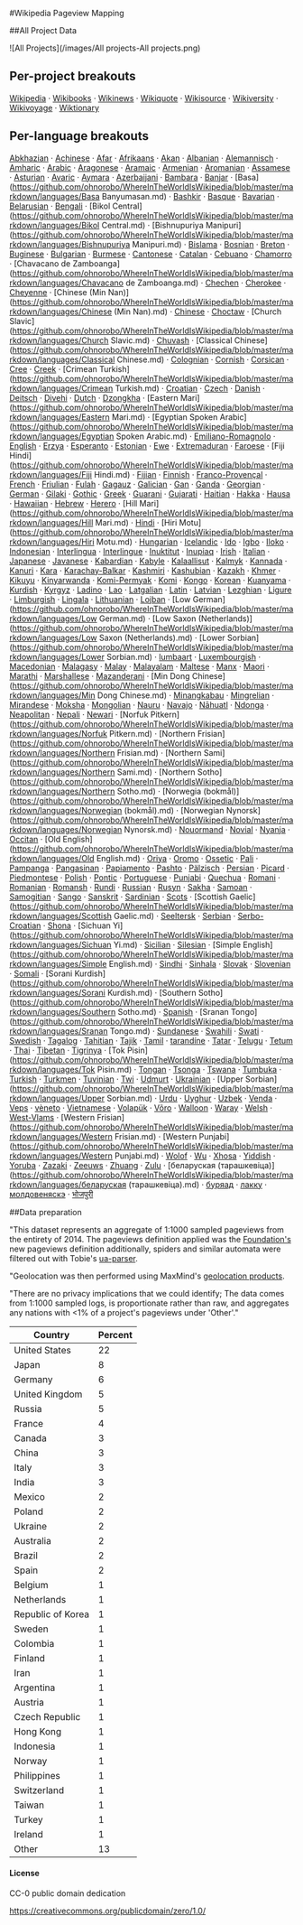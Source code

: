 

#Wikipedia Pageview Mapping


##All Project Data

![All Projects](/images/All projects-All projects.png)



## Per-project breakouts

[Wikipedia](https://github.com/ohnorobo/WhereInTheWorldIsWikipedia/blob/master/markdown/projects/wikipedia.md)
· [Wikibooks](https://github.com/ohnorobo/WhereInTheWorldIsWikipedia/blob/master/markdown/projects/wikibooks.md)
· [Wikinews](https://github.com/ohnorobo/WhereInTheWorldIsWikipedia/blob/master/markdown/projects/wikinews.md)
· [Wikiquote](https://github.com/ohnorobo/WhereInTheWorldIsWikipedia/blob/master/markdown/projects/wikiquote.md)
· [Wikisource](https://github.com/ohnorobo/WhereInTheWorldIsWikipedia/blob/master/markdown/projects/wikisource.md)
· [Wikiversity](https://github.com/ohnorobo/WhereInTheWorldIsWikipedia/blob/master/markdown/projects/wikiversity.md)
· [Wikivoyage](https://github.com/ohnorobo/WhereInTheWorldIsWikipedia/blob/master/markdown/projects/wikivoyage.md)
· [Wiktionary](https://github.com/ohnorobo/WhereInTheWorldIsWikipedia/blob/master/markdown/projects/wiktionary.md)

## Per-language breakouts

[Abkhazian](https://github.com/ohnorobo/WhereInTheWorldIsWikipedia/blob/master/markdown/languages/Abkhazian.md)
· [Achinese](https://github.com/ohnorobo/WhereInTheWorldIsWikipedia/blob/master/markdown/languages/Achinese.md)
· [Afar](https://github.com/ohnorobo/WhereInTheWorldIsWikipedia/blob/master/markdown/languages/Afar.md)
· [Afrikaans](https://github.com/ohnorobo/WhereInTheWorldIsWikipedia/blob/master/markdown/languages/Afrikaans.md)
· [Akan](https://github.com/ohnorobo/WhereInTheWorldIsWikipedia/blob/master/markdown/languages/Akan.md)
· [Albanian](https://github.com/ohnorobo/WhereInTheWorldIsWikipedia/blob/master/markdown/languages/Albanian.md)
· [Alemannisch](https://github.com/ohnorobo/WhereInTheWorldIsWikipedia/blob/master/markdown/languages/Alemannisch.md)
· [Amharic](https://github.com/ohnorobo/WhereInTheWorldIsWikipedia/blob/master/markdown/languages/Amharic.md)
· [Arabic](https://github.com/ohnorobo/WhereInTheWorldIsWikipedia/blob/master/markdown/languages/Arabic.md)
· [Aragonese](https://github.com/ohnorobo/WhereInTheWorldIsWikipedia/blob/master/markdown/languages/Aragonese.md)
· [Aramaic](https://github.com/ohnorobo/WhereInTheWorldIsWikipedia/blob/master/markdown/languages/Aramaic.md)
· [Armenian](https://github.com/ohnorobo/WhereInTheWorldIsWikipedia/blob/master/markdown/languages/Armenian.md)
· [Aromanian](https://github.com/ohnorobo/WhereInTheWorldIsWikipedia/blob/master/markdown/languages/Aromanian.md)
· [Assamese](https://github.com/ohnorobo/WhereInTheWorldIsWikipedia/blob/master/markdown/languages/Assamese.md)
· [Asturian](https://github.com/ohnorobo/WhereInTheWorldIsWikipedia/blob/master/markdown/languages/Asturian.md)
· [Avaric](https://github.com/ohnorobo/WhereInTheWorldIsWikipedia/blob/master/markdown/languages/Avaric.md)
· [Aymara](https://github.com/ohnorobo/WhereInTheWorldIsWikipedia/blob/master/markdown/languages/Aymara.md)
· [Azerbaijani](https://github.com/ohnorobo/WhereInTheWorldIsWikipedia/blob/master/markdown/languages/Azerbaijani.md)
· [Bambara](https://github.com/ohnorobo/WhereInTheWorldIsWikipedia/blob/master/markdown/languages/Bambara.md)
· [Banjar](https://github.com/ohnorobo/WhereInTheWorldIsWikipedia/blob/master/markdown/languages/Banjar.md)
· [Basa](https://github.com/ohnorobo/WhereInTheWorldIsWikipedia/blob/master/markdown/languages/Basa Banyumasan.md)
· [Bashkir](https://github.com/ohnorobo/WhereInTheWorldIsWikipedia/blob/master/markdown/languages/Bashkir.md)
· [Basque](https://github.com/ohnorobo/WhereInTheWorldIsWikipedia/blob/master/markdown/languages/Basque.md)
· [Bavarian](https://github.com/ohnorobo/WhereInTheWorldIsWikipedia/blob/master/markdown/languages/Bavarian.md)
· [Belarusian](https://github.com/ohnorobo/WhereInTheWorldIsWikipedia/blob/master/markdown/languages/Belarusian.md)
· [Bengali](https://github.com/ohnorobo/WhereInTheWorldIsWikipedia/blob/master/markdown/languages/Bengali.md)
· [Bikol Central](https://github.com/ohnorobo/WhereInTheWorldIsWikipedia/blob/master/markdown/languages/Bikol Central.md)
· [Bishnupuriya Manipuri](https://github.com/ohnorobo/WhereInTheWorldIsWikipedia/blob/master/markdown/languages/Bishnupuriya Manipuri.md)
· [Bislama](https://github.com/ohnorobo/WhereInTheWorldIsWikipedia/blob/master/markdown/languages/Bislama.md)
· [Bosnian](https://github.com/ohnorobo/WhereInTheWorldIsWikipedia/blob/master/markdown/languages/Bosnian.md)
· [Breton](https://github.com/ohnorobo/WhereInTheWorldIsWikipedia/blob/master/markdown/languages/Breton.md)
· [Buginese](https://github.com/ohnorobo/WhereInTheWorldIsWikipedia/blob/master/markdown/languages/Buginese.md)
· [Bulgarian](https://github.com/ohnorobo/WhereInTheWorldIsWikipedia/blob/master/markdown/languages/Bulgarian.md)
· [Burmese](https://github.com/ohnorobo/WhereInTheWorldIsWikipedia/blob/master/markdown/languages/Burmese.md)
· [Cantonese](https://github.com/ohnorobo/WhereInTheWorldIsWikipedia/blob/master/markdown/languages/Cantonese.md)
· [Catalan](https://github.com/ohnorobo/WhereInTheWorldIsWikipedia/blob/master/markdown/languages/Catalan.md)
· [Cebuano](https://github.com/ohnorobo/WhereInTheWorldIsWikipedia/blob/master/markdown/languages/Cebuano.md)
· [Chamorro](https://github.com/ohnorobo/WhereInTheWorldIsWikipedia/blob/master/markdown/languages/Chamorro.md)
· [Chavacano de Zamboanga](https://github.com/ohnorobo/WhereInTheWorldIsWikipedia/blob/master/markdown/languages/Chavacano de Zamboanga.md)
· [Chechen](https://github.com/ohnorobo/WhereInTheWorldIsWikipedia/blob/master/markdown/languages/Chechen.md)
· [Cherokee](https://github.com/ohnorobo/WhereInTheWorldIsWikipedia/blob/master/markdown/languages/Cherokee.md)
· [Cheyenne](https://github.com/ohnorobo/WhereInTheWorldIsWikipedia/blob/master/markdown/languages/Cheyenne.md)
· [Chinese (Min Nan)](https://github.com/ohnorobo/WhereInTheWorldIsWikipedia/blob/master/markdown/languages/Chinese (Min Nan).md)
· [Chinese](https://github.com/ohnorobo/WhereInTheWorldIsWikipedia/blob/master/markdown/languages/Chinese.md)
· [Choctaw](https://github.com/ohnorobo/WhereInTheWorldIsWikipedia/blob/master/markdown/languages/Choctaw.md)
· [Church Slavic](https://github.com/ohnorobo/WhereInTheWorldIsWikipedia/blob/master/markdown/languages/Church Slavic.md)
· [Chuvash](https://github.com/ohnorobo/WhereInTheWorldIsWikipedia/blob/master/markdown/languages/Chuvash.md)
· [Classical Chinese](https://github.com/ohnorobo/WhereInTheWorldIsWikipedia/blob/master/markdown/languages/Classical Chinese.md)
· [Colognian](https://github.com/ohnorobo/WhereInTheWorldIsWikipedia/blob/master/markdown/languages/Colognian.md)
· [Cornish](https://github.com/ohnorobo/WhereInTheWorldIsWikipedia/blob/master/markdown/languages/Cornish.md)
· [Corsican](https://github.com/ohnorobo/WhereInTheWorldIsWikipedia/blob/master/markdown/languages/Corsican.md)
· [Cree](https://github.com/ohnorobo/WhereInTheWorldIsWikipedia/blob/master/markdown/languages/Cree.md)
· [Creek](https://github.com/ohnorobo/WhereInTheWorldIsWikipedia/blob/master/markdown/languages/Creek.md)
· [Crimean Turkish](https://github.com/ohnorobo/WhereInTheWorldIsWikipedia/blob/master/markdown/languages/Crimean Turkish.md)
· [Croatian](https://github.com/ohnorobo/WhereInTheWorldIsWikipedia/blob/master/markdown/languages/Croatian.md)
· [Czech](https://github.com/ohnorobo/WhereInTheWorldIsWikipedia/blob/master/markdown/languages/Czech.md)
· [Danish](https://github.com/ohnorobo/WhereInTheWorldIsWikipedia/blob/master/markdown/languages/Danish.md)
· [Deitsch](https://github.com/ohnorobo/WhereInTheWorldIsWikipedia/blob/master/markdown/languages/Deitsch.md)
· [Divehi](https://github.com/ohnorobo/WhereInTheWorldIsWikipedia/blob/master/markdown/languages/Divehi.md)
· [Dutch](https://github.com/ohnorobo/WhereInTheWorldIsWikipedia/blob/master/markdown/languages/Dutch.md)
· [Dzongkha](https://github.com/ohnorobo/WhereInTheWorldIsWikipedia/blob/master/markdown/languages/Dzongkha.md)
· [Eastern Mari](https://github.com/ohnorobo/WhereInTheWorldIsWikipedia/blob/master/markdown/languages/Eastern Mari.md)
· [Egyptian Spoken Arabic](https://github.com/ohnorobo/WhereInTheWorldIsWikipedia/blob/master/markdown/languages/Egyptian Spoken Arabic.md)
· [Emiliano-Romagnolo](https://github.com/ohnorobo/WhereInTheWorldIsWikipedia/blob/master/markdown/languages/Emiliano-Romagnolo.md)
· [English](https://github.com/ohnorobo/WhereInTheWorldIsWikipedia/blob/master/markdown/languages/English.md)
· [Erzya](https://github.com/ohnorobo/WhereInTheWorldIsWikipedia/blob/master/markdown/languages/Erzya.md)
· [Esperanto](https://github.com/ohnorobo/WhereInTheWorldIsWikipedia/blob/master/markdown/languages/Esperanto.md)
· [Estonian](https://github.com/ohnorobo/WhereInTheWorldIsWikipedia/blob/master/markdown/languages/Estonian.md)
· [Ewe](https://github.com/ohnorobo/WhereInTheWorldIsWikipedia/blob/master/markdown/languages/Ewe.md)
· [Extremaduran](https://github.com/ohnorobo/WhereInTheWorldIsWikipedia/blob/master/markdown/languages/Extremaduran.md)
· [Faroese](https://github.com/ohnorobo/WhereInTheWorldIsWikipedia/blob/master/markdown/languages/Faroese.md)
· [Fiji Hindi](https://github.com/ohnorobo/WhereInTheWorldIsWikipedia/blob/master/markdown/languages/Fiji Hindi.md)
· [Fijian](https://github.com/ohnorobo/WhereInTheWorldIsWikipedia/blob/master/markdown/languages/Fijian.md)
· [Finnish](https://github.com/ohnorobo/WhereInTheWorldIsWikipedia/blob/master/markdown/languages/Finnish.md)
· [Franco-Provençal](https://github.com/ohnorobo/WhereInTheWorldIsWikipedia/blob/master/markdown/languages/Franco-Provençal.md)
· [French](https://github.com/ohnorobo/WhereInTheWorldIsWikipedia/blob/master/markdown/languages/French.md)
· [Friulian](https://github.com/ohnorobo/WhereInTheWorldIsWikipedia/blob/master/markdown/languages/Friulian.md)
· [Fulah](https://github.com/ohnorobo/WhereInTheWorldIsWikipedia/blob/master/markdown/languages/Fulah.md)
· [Gagauz](https://github.com/ohnorobo/WhereInTheWorldIsWikipedia/blob/master/markdown/languages/Gagauz.md)
· [Galician](https://github.com/ohnorobo/WhereInTheWorldIsWikipedia/blob/master/markdown/languages/Galician.md)
· [Gan](https://github.com/ohnorobo/WhereInTheWorldIsWikipedia/blob/master/markdown/languages/Gan.md)
· [Ganda](https://github.com/ohnorobo/WhereInTheWorldIsWikipedia/blob/master/markdown/languages/Ganda.md)
· [Georgian](https://github.com/ohnorobo/WhereInTheWorldIsWikipedia/blob/master/markdown/languages/Georgian.md)
· [German](https://github.com/ohnorobo/WhereInTheWorldIsWikipedia/blob/master/markdown/languages/German.md)
· [Gilaki](https://github.com/ohnorobo/WhereInTheWorldIsWikipedia/blob/master/markdown/languages/Gilaki.md)
· [Gothic](https://github.com/ohnorobo/WhereInTheWorldIsWikipedia/blob/master/markdown/languages/Gothic.md)
· [Greek](https://github.com/ohnorobo/WhereInTheWorldIsWikipedia/blob/master/markdown/languages/Greek.md)
· [Guarani](https://github.com/ohnorobo/WhereInTheWorldIsWikipedia/blob/master/markdown/languages/Guarani.md)
· [Gujarati](https://github.com/ohnorobo/WhereInTheWorldIsWikipedia/blob/master/markdown/languages/Gujarati.md)
· [Haitian](https://github.com/ohnorobo/WhereInTheWorldIsWikipedia/blob/master/markdown/languages/Haitian.md)
· [Hakka](https://github.com/ohnorobo/WhereInTheWorldIsWikipedia/blob/master/markdown/languages/Hakka.md)
· [Hausa](https://github.com/ohnorobo/WhereInTheWorldIsWikipedia/blob/master/markdown/languages/Hausa.md)
· [Hawaiian](https://github.com/ohnorobo/WhereInTheWorldIsWikipedia/blob/master/markdown/languages/Hawaiian.md)
· [Hebrew](https://github.com/ohnorobo/WhereInTheWorldIsWikipedia/blob/master/markdown/languages/Hebrew.md)
· [Herero](https://github.com/ohnorobo/WhereInTheWorldIsWikipedia/blob/master/markdown/languages/Herero.md)
· [Hill Mari](https://github.com/ohnorobo/WhereInTheWorldIsWikipedia/blob/master/markdown/languages/Hill Mari.md)
· [Hindi](https://github.com/ohnorobo/WhereInTheWorldIsWikipedia/blob/master/markdown/languages/Hindi.md)
· [Hiri Motu](https://github.com/ohnorobo/WhereInTheWorldIsWikipedia/blob/master/markdown/languages/Hiri Motu.md)
· [Hungarian](https://github.com/ohnorobo/WhereInTheWorldIsWikipedia/blob/master/markdown/languages/Hungarian.md)
· [Icelandic](https://github.com/ohnorobo/WhereInTheWorldIsWikipedia/blob/master/markdown/languages/Icelandic.md)
· [Ido](https://github.com/ohnorobo/WhereInTheWorldIsWikipedia/blob/master/markdown/languages/Ido.md)
· [Igbo](https://github.com/ohnorobo/WhereInTheWorldIsWikipedia/blob/master/markdown/languages/Igbo.md)
· [Iloko](https://github.com/ohnorobo/WhereInTheWorldIsWikipedia/blob/master/markdown/languages/Iloko.md)
· [Indonesian](https://github.com/ohnorobo/WhereInTheWorldIsWikipedia/blob/master/markdown/languages/Indonesian.md)
· [Interlingua](https://github.com/ohnorobo/WhereInTheWorldIsWikipedia/blob/master/markdown/languages/Interlingua.md)
· [Interlingue](https://github.com/ohnorobo/WhereInTheWorldIsWikipedia/blob/master/markdown/languages/Interlingue.md)
· [Inuktitut](https://github.com/ohnorobo/WhereInTheWorldIsWikipedia/blob/master/markdown/languages/Inuktitut.md)
· [Inupiaq](https://github.com/ohnorobo/WhereInTheWorldIsWikipedia/blob/master/markdown/languages/Inupiaq.md)
· [Irish](https://github.com/ohnorobo/WhereInTheWorldIsWikipedia/blob/master/markdown/languages/Irish.md)
· [Italian](https://github.com/ohnorobo/WhereInTheWorldIsWikipedia/blob/master/markdown/languages/Italian.md)
· [Japanese](https://github.com/ohnorobo/WhereInTheWorldIsWikipedia/blob/master/markdown/languages/Japanese.md)
· [Javanese](https://github.com/ohnorobo/WhereInTheWorldIsWikipedia/blob/master/markdown/languages/Javanese.md)
· [Kabardian](https://github.com/ohnorobo/WhereInTheWorldIsWikipedia/blob/master/markdown/languages/Kabardian.md)
· [Kabyle](https://github.com/ohnorobo/WhereInTheWorldIsWikipedia/blob/master/markdown/languages/Kabyle.md)
· [Kalaallisut](https://github.com/ohnorobo/WhereInTheWorldIsWikipedia/blob/master/markdown/languages/Kalaallisut.md)
· [Kalmyk](https://github.com/ohnorobo/WhereInTheWorldIsWikipedia/blob/master/markdown/languages/Kalmyk.md)
· [Kannada](https://github.com/ohnorobo/WhereInTheWorldIsWikipedia/blob/master/markdown/languages/Kannada.md)
· [Kanuri](https://github.com/ohnorobo/WhereInTheWorldIsWikipedia/blob/master/markdown/languages/Kanuri.md)
· [Kara](https://github.com/ohnorobo/WhereInTheWorldIsWikipedia/blob/master/markdown/languages/Kara-Kalpak.md)
· [Karachay-Balkar](https://github.com/ohnorobo/WhereInTheWorldIsWikipedia/blob/master/markdown/languages/Karachay-Balkar.md)
· [Kashmiri](https://github.com/ohnorobo/WhereInTheWorldIsWikipedia/blob/master/markdown/languages/Kashmiri.md)
· [Kashubian](https://github.com/ohnorobo/WhereInTheWorldIsWikipedia/blob/master/markdown/languages/Kashubian.md)
· [Kazakh](https://github.com/ohnorobo/WhereInTheWorldIsWikipedia/blob/master/markdown/languages/Kazakh.md)
· [Khmer](https://github.com/ohnorobo/WhereInTheWorldIsWikipedia/blob/master/markdown/languages/Khmer.md)
· [Kikuyu](https://github.com/ohnorobo/WhereInTheWorldIsWikipedia/blob/master/markdown/languages/Kikuyu.md)
· [Kinyarwanda](https://github.com/ohnorobo/WhereInTheWorldIsWikipedia/blob/master/markdown/languages/Kinyarwanda.md)
· [Komi-Permyak](https://github.com/ohnorobo/WhereInTheWorldIsWikipedia/blob/master/markdown/languages/Komi-Permyak.md)
· [Komi](https://github.com/ohnorobo/WhereInTheWorldIsWikipedia/blob/master/markdown/languages/Komi.md)
· [Kongo](https://github.com/ohnorobo/WhereInTheWorldIsWikipedia/blob/master/markdown/languages/Kongo.md)
· [Korean](https://github.com/ohnorobo/WhereInTheWorldIsWikipedia/blob/master/markdown/languages/Korean.md)
· [Kuanyama](https://github.com/ohnorobo/WhereInTheWorldIsWikipedia/blob/master/markdown/languages/Kuanyama.md)
· [Kurdish](https://github.com/ohnorobo/WhereInTheWorldIsWikipedia/blob/master/markdown/languages/Kurdish.md)
· [Kyrgyz](https://github.com/ohnorobo/WhereInTheWorldIsWikipedia/blob/master/markdown/languages/Kyrgyz.md)
· [Ladino](https://github.com/ohnorobo/WhereInTheWorldIsWikipedia/blob/master/markdown/languages/Ladino.md)
· [Lao](https://github.com/ohnorobo/WhereInTheWorldIsWikipedia/blob/master/markdown/languages/Lao.md)
· [Latgalian](https://github.com/ohnorobo/WhereInTheWorldIsWikipedia/blob/master/markdown/languages/Latgalian.md)
· [Latin](https://github.com/ohnorobo/WhereInTheWorldIsWikipedia/blob/master/markdown/languages/Latin.md)
· [Latvian](https://github.com/ohnorobo/WhereInTheWorldIsWikipedia/blob/master/markdown/languages/Latvian.md)
· [Lezghian](https://github.com/ohnorobo/WhereInTheWorldIsWikipedia/blob/master/markdown/languages/Lezghian.md)
· [Ligure](https://github.com/ohnorobo/WhereInTheWorldIsWikipedia/blob/master/markdown/languages/Ligure.md)
· [Limburgish](https://github.com/ohnorobo/WhereInTheWorldIsWikipedia/blob/master/markdown/languages/Limburgish.md)
· [Lingala](https://github.com/ohnorobo/WhereInTheWorldIsWikipedia/blob/master/markdown/languages/Lingala.md)
· [Lithuanian](https://github.com/ohnorobo/WhereInTheWorldIsWikipedia/blob/master/markdown/languages/Lithuanian.md)
· [Lojban](https://github.com/ohnorobo/WhereInTheWorldIsWikipedia/blob/master/markdown/languages/Lojban.md)
· [Low German](https://github.com/ohnorobo/WhereInTheWorldIsWikipedia/blob/master/markdown/languages/Low German.md)
· [Low Saxon (Netherlands)](https://github.com/ohnorobo/WhereInTheWorldIsWikipedia/blob/master/markdown/languages/Low Saxon (Netherlands).md)
· [Lower Sorbian](https://github.com/ohnorobo/WhereInTheWorldIsWikipedia/blob/master/markdown/languages/Lower Sorbian.md)
· [lumbaart](https://github.com/ohnorobo/WhereInTheWorldIsWikipedia/blob/master/markdown/languages/lumbaart.md)
· [Luxembourgish](https://github.com/ohnorobo/WhereInTheWorldIsWikipedia/blob/master/markdown/languages/Luxembourgish.md)
· [Macedonian](https://github.com/ohnorobo/WhereInTheWorldIsWikipedia/blob/master/markdown/languages/Macedonian.md)
· [Malagasy](https://github.com/ohnorobo/WhereInTheWorldIsWikipedia/blob/master/markdown/languages/Malagasy.md)
· [Malay](https://github.com/ohnorobo/WhereInTheWorldIsWikipedia/blob/master/markdown/languages/Malay.md)
· [Malayalam](https://github.com/ohnorobo/WhereInTheWorldIsWikipedia/blob/master/markdown/languages/Malayalam.md)
· [Maltese](https://github.com/ohnorobo/WhereInTheWorldIsWikipedia/blob/master/markdown/languages/Maltese.md)
· [Manx](https://github.com/ohnorobo/WhereInTheWorldIsWikipedia/blob/master/markdown/languages/Manx.md)
· [Maori](https://github.com/ohnorobo/WhereInTheWorldIsWikipedia/blob/master/markdown/languages/Maori.md)
· [Marathi](https://github.com/ohnorobo/WhereInTheWorldIsWikipedia/blob/master/markdown/languages/Marathi.md)
· [Marshallese](https://github.com/ohnorobo/WhereInTheWorldIsWikipedia/blob/master/markdown/languages/Marshallese.md)
· [Mazanderani](https://github.com/ohnorobo/WhereInTheWorldIsWikipedia/blob/master/markdown/languages/Mazanderani.md)
· [Min Dong Chinese](https://github.com/ohnorobo/WhereInTheWorldIsWikipedia/blob/master/markdown/languages/Min Dong Chinese.md)
· [Minangkabau](https://github.com/ohnorobo/WhereInTheWorldIsWikipedia/blob/master/markdown/languages/Minangkabau.md)
· [Mingrelian](https://github.com/ohnorobo/WhereInTheWorldIsWikipedia/blob/master/markdown/languages/Mingrelian.md)
· [Mirandese](https://github.com/ohnorobo/WhereInTheWorldIsWikipedia/blob/master/markdown/languages/Mirandese.md)
· [Moksha](https://github.com/ohnorobo/WhereInTheWorldIsWikipedia/blob/master/markdown/languages/Moksha.md)
· [Mongolian](https://github.com/ohnorobo/WhereInTheWorldIsWikipedia/blob/master/markdown/languages/Mongolian.md)
· [Nauru](https://github.com/ohnorobo/WhereInTheWorldIsWikipedia/blob/master/markdown/languages/Nauru.md)
· [Navajo](https://github.com/ohnorobo/WhereInTheWorldIsWikipedia/blob/master/markdown/languages/Navajo.md)
· [Nāhuatl](https://github.com/ohnorobo/WhereInTheWorldIsWikipedia/blob/master/markdown/languages/Nāhuatl.md)
· [Ndonga](https://github.com/ohnorobo/WhereInTheWorldIsWikipedia/blob/master/markdown/languages/Ndonga.md)
· [Neapolitan](https://github.com/ohnorobo/WhereInTheWorldIsWikipedia/blob/master/markdown/languages/Neapolitan.md)
· [Nepali](https://github.com/ohnorobo/WhereInTheWorldIsWikipedia/blob/master/markdown/languages/Nepali.md)
· [Newari](https://github.com/ohnorobo/WhereInTheWorldIsWikipedia/blob/master/markdown/languages/Newari.md)
· [Norfuk Pitkern](https://github.com/ohnorobo/WhereInTheWorldIsWikipedia/blob/master/markdown/languages/Norfuk Pitkern.md)
· [Northern Frisian](https://github.com/ohnorobo/WhereInTheWorldIsWikipedia/blob/master/markdown/languages/Northern Frisian.md)
· [Northern Sami](https://github.com/ohnorobo/WhereInTheWorldIsWikipedia/blob/master/markdown/languages/Northern Sami.md)
· [Northern Sotho](https://github.com/ohnorobo/WhereInTheWorldIsWikipedia/blob/master/markdown/languages/Northern Sotho.md)
· [Norwegia (bokmål)](https://github.com/ohnorobo/WhereInTheWorldIsWikipedia/blob/master/markdown/languages/Norwegian (bokmål).md)
· [Norwegian Nynorsk](https://github.com/ohnorobo/WhereInTheWorldIsWikipedia/blob/master/markdown/languages/Norwegian Nynorsk.md)
· [Nouormand](https://github.com/ohnorobo/WhereInTheWorldIsWikipedia/blob/master/markdown/languages/Nouormand.md)
· [Novial](https://github.com/ohnorobo/WhereInTheWorldIsWikipedia/blob/master/markdown/languages/Novial.md)
· [Nyanja](https://github.com/ohnorobo/WhereInTheWorldIsWikipedia/blob/master/markdown/languages/Nyanja.md)
· [Occitan](https://github.com/ohnorobo/WhereInTheWorldIsWikipedia/blob/master/markdown/languages/Occitan.md)
· [Old English](https://github.com/ohnorobo/WhereInTheWorldIsWikipedia/blob/master/markdown/languages/Old English.md)
· [Oriya](https://github.com/ohnorobo/WhereInTheWorldIsWikipedia/blob/master/markdown/languages/Oriya.md)
· [Oromo](https://github.com/ohnorobo/WhereInTheWorldIsWikipedia/blob/master/markdown/languages/Oromo.md)
· [Ossetic](https://github.com/ohnorobo/WhereInTheWorldIsWikipedia/blob/master/markdown/languages/Ossetic.md)
· [Pali](https://github.com/ohnorobo/WhereInTheWorldIsWikipedia/blob/master/markdown/languages/Pali.md)
· [Pampanga](https://github.com/ohnorobo/WhereInTheWorldIsWikipedia/blob/master/markdown/languages/Pampanga.md)
· [Pangasinan](https://github.com/ohnorobo/WhereInTheWorldIsWikipedia/blob/master/markdown/languages/Pangasinan.md)
· [Papiamento](https://github.com/ohnorobo/WhereInTheWorldIsWikipedia/blob/master/markdown/languages/Papiamento.md)
· [Pashto](https://github.com/ohnorobo/WhereInTheWorldIsWikipedia/blob/master/markdown/languages/Pashto.md)
· [Pälzisch](https://github.com/ohnorobo/WhereInTheWorldIsWikipedia/blob/master/markdown/languages/Pälzisch.md)
· [Persian](https://github.com/ohnorobo/WhereInTheWorldIsWikipedia/blob/master/markdown/languages/Persian.md)
· [Picard](https://github.com/ohnorobo/WhereInTheWorldIsWikipedia/blob/master/markdown/languages/Picard.md)
· [Piedmontese](https://github.com/ohnorobo/WhereInTheWorldIsWikipedia/blob/master/markdown/languages/Piedmontese.md)
· [Polish](https://github.com/ohnorobo/WhereInTheWorldIsWikipedia/blob/master/markdown/languages/Polish.md)
· [Pontic](https://github.com/ohnorobo/WhereInTheWorldIsWikipedia/blob/master/markdown/languages/Pontic.md)
· [Portuguese](https://github.com/ohnorobo/WhereInTheWorldIsWikipedia/blob/master/markdown/languages/Portuguese.md)
· [Punjabi](https://github.com/ohnorobo/WhereInTheWorldIsWikipedia/blob/master/markdown/languages/Punjabi.md)
· [Quechua](https://github.com/ohnorobo/WhereInTheWorldIsWikipedia/blob/master/markdown/languages/Quechua.md)
· [Romani](https://github.com/ohnorobo/WhereInTheWorldIsWikipedia/blob/master/markdown/languages/Romani.md)
· [Romanian](https://github.com/ohnorobo/WhereInTheWorldIsWikipedia/blob/master/markdown/languages/Romanian.md)
· [Romansh](https://github.com/ohnorobo/WhereInTheWorldIsWikipedia/blob/master/markdown/languages/Romansh.md)
· [Rundi](https://github.com/ohnorobo/WhereInTheWorldIsWikipedia/blob/master/markdown/languages/Rundi.md)
· [Russian](https://github.com/ohnorobo/WhereInTheWorldIsWikipedia/blob/master/markdown/languages/Russian.md)
· [Rusyn](https://github.com/ohnorobo/WhereInTheWorldIsWikipedia/blob/master/markdown/languages/Rusyn.md)
· [Sakha](https://github.com/ohnorobo/WhereInTheWorldIsWikipedia/blob/master/markdown/languages/Sakha.md)
· [Samoan](https://github.com/ohnorobo/WhereInTheWorldIsWikipedia/blob/master/markdown/languages/Samoan.md)
· [Samogitian](https://github.com/ohnorobo/WhereInTheWorldIsWikipedia/blob/master/markdown/languages/Samogitian.md)
· [Sango](https://github.com/ohnorobo/WhereInTheWorldIsWikipedia/blob/master/markdown/languages/Sango.md)
· [Sanskrit](https://github.com/ohnorobo/WhereInTheWorldIsWikipedia/blob/master/markdown/languages/Sanskrit.md)
· [Sardinian](https://github.com/ohnorobo/WhereInTheWorldIsWikipedia/blob/master/markdown/languages/Sardinian.md)
· [Scots](https://github.com/ohnorobo/WhereInTheWorldIsWikipedia/blob/master/markdown/languages/Scots.md)
· [Scottish Gaelic](https://github.com/ohnorobo/WhereInTheWorldIsWikipedia/blob/master/markdown/languages/Scottish Gaelic.md)
· [Seeltersk](https://github.com/ohnorobo/WhereInTheWorldIsWikipedia/blob/master/markdown/languages/Seeltersk.md)
· [Serbian](https://github.com/ohnorobo/WhereInTheWorldIsWikipedia/blob/master/markdown/languages/Serbian.md)
· [Serbo-Croatian](https://github.com/ohnorobo/WhereInTheWorldIsWikipedia/blob/master/markdown/languages/Serbo-Croatian.md)
· [Shona](https://github.com/ohnorobo/WhereInTheWorldIsWikipedia/blob/master/markdown/languages/Shona.md)
· [Sichuan Yi](https://github.com/ohnorobo/WhereInTheWorldIsWikipedia/blob/master/markdown/languages/Sichuan Yi.md)
· [Sicilian](https://github.com/ohnorobo/WhereInTheWorldIsWikipedia/blob/master/markdown/languages/Sicilian.md)
· [Silesian](https://github.com/ohnorobo/WhereInTheWorldIsWikipedia/blob/master/markdown/languages/Silesian.md)
· [Simple English](https://github.com/ohnorobo/WhereInTheWorldIsWikipedia/blob/master/markdown/languages/Simple English.md)
· [Sindhi](https://github.com/ohnorobo/WhereInTheWorldIsWikipedia/blob/master/markdown/languages/Sindhi.md)
· [Sinhala](https://github.com/ohnorobo/WhereInTheWorldIsWikipedia/blob/master/markdown/languages/Sinhala.md)
· [Slovak](https://github.com/ohnorobo/WhereInTheWorldIsWikipedia/blob/master/markdown/languages/Slovak.md)
· [Slovenian](https://github.com/ohnorobo/WhereInTheWorldIsWikipedia/blob/master/markdown/languages/Slovenian.md)
· [Somali](https://github.com/ohnorobo/WhereInTheWorldIsWikipedia/blob/master/markdown/languages/Somali.md)
· [Sorani Kurdish](https://github.com/ohnorobo/WhereInTheWorldIsWikipedia/blob/master/markdown/languages/Sorani Kurdish.md)
· [Southern Sotho](https://github.com/ohnorobo/WhereInTheWorldIsWikipedia/blob/master/markdown/languages/Southern Sotho.md)
· [Spanish](https://github.com/ohnorobo/WhereInTheWorldIsWikipedia/blob/master/markdown/languages/Spanish.md)
· [Sranan Tongo](https://github.com/ohnorobo/WhereInTheWorldIsWikipedia/blob/master/markdown/languages/Sranan Tongo.md)
· [Sundanese](https://github.com/ohnorobo/WhereInTheWorldIsWikipedia/blob/master/markdown/languages/Sundanese.md)
· [Swahili](https://github.com/ohnorobo/WhereInTheWorldIsWikipedia/blob/master/markdown/languages/Swahili.md)
· [Swati](https://github.com/ohnorobo/WhereInTheWorldIsWikipedia/blob/master/markdown/languages/Swati.md)
· [Swedish](https://github.com/ohnorobo/WhereInTheWorldIsWikipedia/blob/master/markdown/languages/Swedish.md)
· [Tagalog](https://github.com/ohnorobo/WhereInTheWorldIsWikipedia/blob/master/markdown/languages/Tagalog.md)
· [Tahitian](https://github.com/ohnorobo/WhereInTheWorldIsWikipedia/blob/master/markdown/languages/Tahitian.md)
· [Tajik](https://github.com/ohnorobo/WhereInTheWorldIsWikipedia/blob/master/markdown/languages/Tajik.md)
· [Tamil](https://github.com/ohnorobo/WhereInTheWorldIsWikipedia/blob/master/markdown/languages/Tamil.md)
· [tarandíne](https://github.com/ohnorobo/WhereInTheWorldIsWikipedia/blob/master/markdown/languages/tarandíne.md)
· [Tatar](https://github.com/ohnorobo/WhereInTheWorldIsWikipedia/blob/master/markdown/languages/Tatar.md)
· [Telugu](https://github.com/ohnorobo/WhereInTheWorldIsWikipedia/blob/master/markdown/languages/Telugu.md)
· [Tetum](https://github.com/ohnorobo/WhereInTheWorldIsWikipedia/blob/master/markdown/languages/Tetum.md)
· [Thai](https://github.com/ohnorobo/WhereInTheWorldIsWikipedia/blob/master/markdown/languages/Thai.md)
· [Tibetan](https://github.com/ohnorobo/WhereInTheWorldIsWikipedia/blob/master/markdown/languages/Tibetan.md)
· [Tigrinya](https://github.com/ohnorobo/WhereInTheWorldIsWikipedia/blob/master/markdown/languages/Tigrinya.md)
· [Tok Pisin](https://github.com/ohnorobo/WhereInTheWorldIsWikipedia/blob/master/markdown/languages/Tok Pisin.md)
· [Tongan](https://github.com/ohnorobo/WhereInTheWorldIsWikipedia/blob/master/markdown/languages/Tongan.md)
· [Tsonga](https://github.com/ohnorobo/WhereInTheWorldIsWikipedia/blob/master/markdown/languages/Tsonga.md)
· [Tswana](https://github.com/ohnorobo/WhereInTheWorldIsWikipedia/blob/master/markdown/languages/Tswana.md)
· [Tumbuka](https://github.com/ohnorobo/WhereInTheWorldIsWikipedia/blob/master/markdown/languages/Tumbuka.md)
· [Turkish](https://github.com/ohnorobo/WhereInTheWorldIsWikipedia/blob/master/markdown/languages/Turkish.md)
· [Turkmen](https://github.com/ohnorobo/WhereInTheWorldIsWikipedia/blob/master/markdown/languages/Turkmen.md)
· [Tuvinian](https://github.com/ohnorobo/WhereInTheWorldIsWikipedia/blob/master/markdown/languages/Tuvinian.md)
· [Twi](https://github.com/ohnorobo/WhereInTheWorldIsWikipedia/blob/master/markdown/languages/Twi.md)
· [Udmurt](https://github.com/ohnorobo/WhereInTheWorldIsWikipedia/blob/master/markdown/languages/Udmurt.md)
· [Ukrainian](https://github.com/ohnorobo/WhereInTheWorldIsWikipedia/blob/master/markdown/languages/Ukrainian.md)
· [Upper Sorbian](https://github.com/ohnorobo/WhereInTheWorldIsWikipedia/blob/master/markdown/languages/Upper Sorbian.md)
· [Urdu](https://github.com/ohnorobo/WhereInTheWorldIsWikipedia/blob/master/markdown/languages/Urdu.md)
· [Uyghur](https://github.com/ohnorobo/WhereInTheWorldIsWikipedia/blob/master/markdown/languages/Uyghur.md)
· [Uzbek](https://github.com/ohnorobo/WhereInTheWorldIsWikipedia/blob/master/markdown/languages/Uzbek.md)
· [Venda](https://github.com/ohnorobo/WhereInTheWorldIsWikipedia/blob/master/markdown/languages/Venda.md)
· [Veps](https://github.com/ohnorobo/WhereInTheWorldIsWikipedia/blob/master/markdown/languages/Veps.md)
· [vèneto](https://github.com/ohnorobo/WhereInTheWorldIsWikipedia/blob/master/markdown/languages/vèneto.md)
· [Vietnamese](https://github.com/ohnorobo/WhereInTheWorldIsWikipedia/blob/master/markdown/languages/Vietnamese.md)
· [Volapük](https://github.com/ohnorobo/WhereInTheWorldIsWikipedia/blob/master/markdown/languages/Volapük.md)
· [Võro](https://github.com/ohnorobo/WhereInTheWorldIsWikipedia/blob/master/markdown/languages/Võro.md)
· [Walloon](https://github.com/ohnorobo/WhereInTheWorldIsWikipedia/blob/master/markdown/languages/Walloon.md)
· [Waray](https://github.com/ohnorobo/WhereInTheWorldIsWikipedia/blob/master/markdown/languages/Waray.md)
· [Welsh](https://github.com/ohnorobo/WhereInTheWorldIsWikipedia/blob/master/markdown/languages/Welsh.md)
· [West-Vlams](https://github.com/ohnorobo/WhereInTheWorldIsWikipedia/blob/master/markdown/languages/West-Vlams.md)
· [Western Frisian](https://github.com/ohnorobo/WhereInTheWorldIsWikipedia/blob/master/markdown/languages/Western Frisian.md)
· [Western Punjabi](https://github.com/ohnorobo/WhereInTheWorldIsWikipedia/blob/master/markdown/languages/Western Punjabi.md)
· [Wolof](https://github.com/ohnorobo/WhereInTheWorldIsWikipedia/blob/master/markdown/languages/Wolof.md)
· [Wu](https://github.com/ohnorobo/WhereInTheWorldIsWikipedia/blob/master/markdown/languages/Wu.md)
· [Xhosa](https://github.com/ohnorobo/WhereInTheWorldIsWikipedia/blob/master/markdown/languages/Xhosa.md)
· [Yiddish](https://github.com/ohnorobo/WhereInTheWorldIsWikipedia/blob/master/markdown/languages/Yiddish.md)
· [Yoruba](https://github.com/ohnorobo/WhereInTheWorldIsWikipedia/blob/master/markdown/languages/Yoruba.md)
· [Zazaki](https://github.com/ohnorobo/WhereInTheWorldIsWikipedia/blob/master/markdown/languages/Zazaki.md)
· [Zeeuws](https://github.com/ohnorobo/WhereInTheWorldIsWikipedia/blob/master/markdown/languages/Zeeuws.md)
· [Zhuang](https://github.com/ohnorobo/WhereInTheWorldIsWikipedia/blob/master/markdown/languages/Zhuang.md)
· [Zulu](https://github.com/ohnorobo/WhereInTheWorldIsWikipedia/blob/master/markdown/languages/Zulu.md)
· [беларуская (тарашкевіца)](https://github.com/ohnorobo/WhereInTheWorldIsWikipedia/blob/master/markdown/languages/беларуская (тарашкевіца).md)
· [буряад](https://github.com/ohnorobo/WhereInTheWorldIsWikipedia/blob/master/markdown/languages/буряад.md)
· [лакку](https://github.com/ohnorobo/WhereInTheWorldIsWikipedia/blob/master/markdown/languages/лакку.md)
· [молдовеняскэ](https://github.com/ohnorobo/WhereInTheWorldIsWikipedia/blob/master/markdown/languages/молдовеняскэ.md)
· [भोजपुरी](https://github.com/ohnorobo/WhereInTheWorldIsWikipedia/blob/master/markdown/languages/भोजपुरी.md)


##Data preparation

"This dataset represents an aggregate of 1:1000 sampled pageviews from the entirety of 2014. The pageviews definition applied was the [Foundation's](https://github.com/wikimedia/analytics-refinery-source/blob/master/refinery-core/src/main/java/org/wikimedia/analytics/refinery/core/Pageview.java) new pageviews definition additionally, spiders and similar automata were filtered out with Tobie's [ua-parser](http://www.uaparser.org/).

"Geolocation was then performed using MaxMind's [geolocation products](http://dev.maxmind.com/geoip/).

"There are no privacy implications that we could identify; The data comes from 1:1000 sampled logs, is proportionate rather than raw, and aggregates any nations with <1% of a project's pageviews under 'Other'."



Country | Percent
--------|--------
United States | 22
Japan | 8
Germany | 6
United Kingdom  | 5
Russia  | 5
France  | 4
Canada  | 3
China   | 3
Italy | 3
India | 3
Mexico  | 2
Poland   | 2
Ukraine | 2
Australia | 2
Brazil  | 2
Spain | 2
Belgium | 1
Netherlands  |1
Republic of Korea | 1
Sweden  | 1
Colombia  | 1
Finland | 1
Iran  | 1
Argentina | 1
Austria | 1
Czech Republic  | 1
Hong Kong | 1
Indonesia | 1
Norway  | 1
Philippines | 1
Switzerland | 1
Taiwan  | 1
Turkey  | 1
Ireland | 1
Other | 13



#### License

CC-0 public domain dedication

https://creativecommons.org/publicdomain/zero/1.0/
